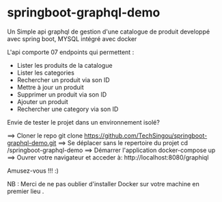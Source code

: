 # springboot-graphql-demo

Un Simple api graphql de gestion d'une catalogue de produit developpé avec spring boot, MYSQL intégré avec docker

L'api comporte 07 endpoints qui permettent :
- Lister les produits de la catalogue
- Lister les categories
- Rechercher un produit via son ID
- Mettre à jour un produit
- Supprimer un produit via son ID
- Ajouter un produit
- Rechercher une category via son ID

Envie de tester le projet dans un environnement isolé?

 ==> Cloner le repo
    git clone https://github.com/TechSingou/springboot-graphql-demo.git
==> Se déplacer sans le repertoire du projet
    cd /springboot-graphql-demo
==> Démarrer l'application
    docker-compose up
==> Ouvrer votre navigateur et acceder à:
    http://localhost:8080/graphiql

Amusez-vous !!! :)

NB : Merci de ne pas oublier d'installer Docker sur votre machine en premier lieu .